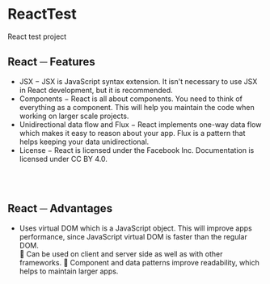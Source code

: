 # ReactTest
React test project

<h2>React ─ Features</h2>
<ul>
  <li>
JSX − JSX is JavaScript syntax extension. It isn't necessary to use JSX in React
    development, but it is recommended.</li>
<li> Components − React is all about components. You need to think of everything as
a component. This will help you maintain the code when working on larger scale
  projects.</li>
<li>Unidirectional data flow and Flux − React implements one-way data flow which
makes it easy to reason about your app. Flux is a pattern that helps keeping your
  data unidirectional.</li>
<li> License − React is licensed under the Facebook Inc. Documentation is licensed
  under CC BY 4.0.</li>
</ul>
<br>
<br>
<h2>React ─ Advantages</h2>
<ul>
<li>
Uses virtual DOM which is a JavaScript object. This will improve apps performance,
  since JavaScript virtual DOM is faster than the regular DOM.</li>
 Can be used on client and server side as well as with other frameworks.
 Component and data patterns improve readability, which helps to maintain larger
apps.
</ul>
